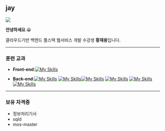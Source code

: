 ## jay

<img src="https://img.shields.io/badge/jaeyong Hwang-FFCA28?style=flat-square&logo=firebase&logoColor=white"/>

**안녕하세요**.😀

클라우드기반 백엔드 풀스택 웹서비스 개발 수강생 **황재용**입니다.

---

### 훈련 교과

- **Front-end**:[![My Skills](https://skillicons.dev/icons?i=js,html,css)](https://skillicons.dev)

- **Back-end**:[![My Skills](https://skillicons.dev/icons?i=java&theme=light)](https://skillicons.dev) [![My Skills](https://skillicons.dev/icons?i=py&theme=light)](https://skillicons.dev)[![My Skills](https://skillicons.dev/icons?i=react&theme=light)](https://skillicons.dev) [![My Skills](https://skillicons.dev/icons?i=spring&theme=light)](https://skillicons.dev) [![My Skills](https://skillicons.dev/icons?i=mysql&theme=light)](https://skillicons.dev) [![My Skills](https://skillicons.dev/icons?i=aws&theme=light)](https://skillicons.dev) 

---

### 보유 자격증

- 정보처리기사
- sqld
- mos-master

